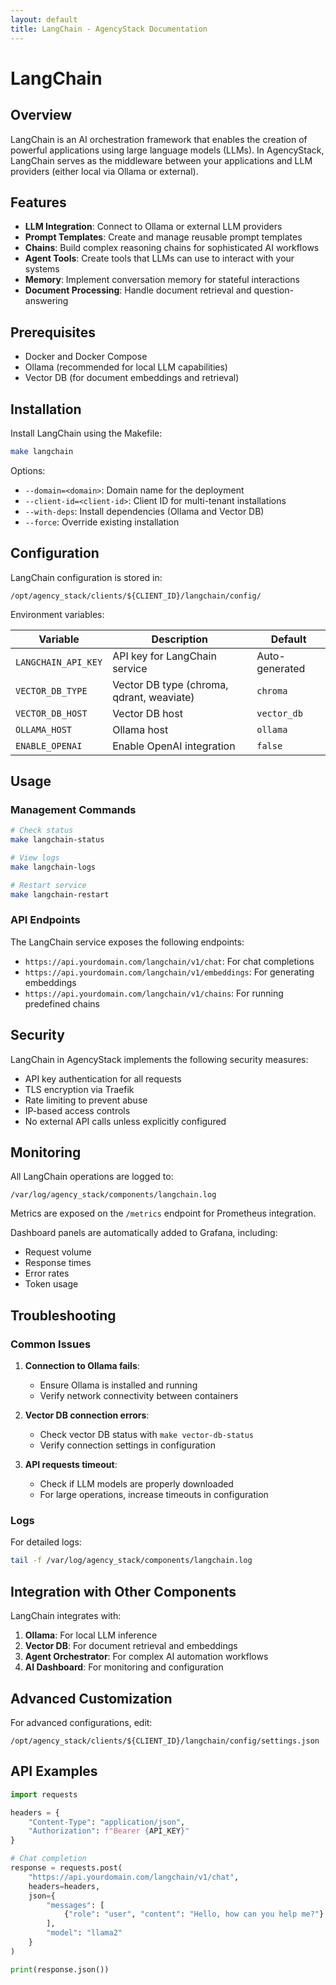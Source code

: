```yaml
---
layout: default
title: LangChain - AgencyStack Documentation
---
```


# LangChain

## Overview

LangChain is an AI orchestration framework that enables the creation of powerful applications using large language models (LLMs). In AgencyStack, LangChain serves as the middleware between your applications and LLM providers (either local via Ollama or external).

## Features

- **LLM Integration**: Connect to Ollama or external LLM providers
- **Prompt Templates**: Create and manage reusable prompt templates
- **Chains**: Build complex reasoning chains for sophisticated AI workflows
- **Agent Tools**: Create tools that LLMs can use to interact with your systems 
- **Memory**: Implement conversation memory for stateful interactions
- **Document Processing**: Handle document retrieval and question-answering

## Prerequisites

- Docker and Docker Compose
- Ollama (recommended for local LLM capabilities)
- Vector DB (for document embeddings and retrieval)

## Installation

Install LangChain using the Makefile:

```bash
make langchain
```

Options:

- `--domain=<domain>`: Domain name for the deployment
- `--client-id=<client-id>`: Client ID for multi-tenant installations
- `--with-deps`: Install dependencies (Ollama and Vector DB)
- `--force`: Override existing installation

## Configuration

LangChain configuration is stored in:

```
/opt/agency_stack/clients/${CLIENT_ID}/langchain/config/
```

Environment variables:

| Variable | Description | Default |
|----------|-------------|---------|
| `LANGCHAIN_API_KEY` | API key for LangChain service | Auto-generated |
| `VECTOR_DB_TYPE` | Vector DB type (chroma, qdrant, weaviate) | `chroma` |
| `VECTOR_DB_HOST` | Vector DB host | `vector_db` |
| `OLLAMA_HOST` | Ollama host | `ollama` |
| `ENABLE_OPENAI` | Enable OpenAI integration | `false` |

## Usage

### Management Commands

```bash
# Check status
make langchain-status

# View logs
make langchain-logs

# Restart service
make langchain-restart
```

### API Endpoints

The LangChain service exposes the following endpoints:

- `https://api.yourdomain.com/langchain/v1/chat`: For chat completions
- `https://api.yourdomain.com/langchain/v1/embeddings`: For generating embeddings
- `https://api.yourdomain.com/langchain/v1/chains`: For running predefined chains

## Security

LangChain in AgencyStack implements the following security measures:

- API key authentication for all requests
- TLS encryption via Traefik
- Rate limiting to prevent abuse
- IP-based access controls
- No external API calls unless explicitly configured

## Monitoring

All LangChain operations are logged to:

```
/var/log/agency_stack/components/langchain.log
```

Metrics are exposed on the `/metrics` endpoint for Prometheus integration.

Dashboard panels are automatically added to Grafana, including:

- Request volume
- Response times
- Error rates
- Token usage

## Troubleshooting

### Common Issues

1. **Connection to Ollama fails**:
   - Ensure Ollama is installed and running
   - Verify network connectivity between containers

2. **Vector DB connection errors**:
   - Check vector DB status with `make vector-db-status`
   - Verify connection settings in configuration

3. **API requests timeout**:
   - Check if LLM models are properly downloaded
   - For large operations, increase timeouts in configuration

### Logs

For detailed logs:

```bash
tail -f /var/log/agency_stack/components/langchain.log
```

## Integration with Other Components

LangChain integrates with:

1. **Ollama**: For local LLM inference
2. **Vector DB**: For document retrieval and embeddings
3. **Agent Orchestrator**: For complex AI automation workflows
4. **AI Dashboard**: For monitoring and configuration

## Advanced Customization

For advanced configurations, edit:

```
/opt/agency_stack/clients/${CLIENT_ID}/langchain/config/settings.json
```

## API Examples

```python
import requests

headers = {
    "Content-Type": "application/json",
    "Authorization": f"Bearer {API_KEY}"
}

# Chat completion
response = requests.post(
    "https://api.yourdomain.com/langchain/v1/chat",
    headers=headers,
    json={
        "messages": [
            {"role": "user", "content": "Hello, how can you help me?"}
        ],
        "model": "llama2"
    }
)

print(response.json())
```
